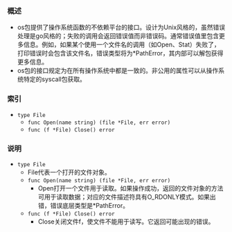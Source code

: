 ### 概述
+ os包提供了操作系统函数的不依赖平台的接口。设计为Unix风格的，虽然错误处理是go风格的；失败的调用会返回错误值而非错误码。通常错误值里包含更多信息。例如，如果某个使用一个文件名的调用（如Open、Stat）失败了，打印错误时会包含该文件名，错误类型将为*PathError，其内部可以解包获得更多信息。
+ os包的接口规定为在所有操作系统中都是一致的。非公用的属性可以从操作系统特定的syscall包获取。

### 索引

+ `type File`
    + `func Open(name string) (file *File, err error)`
    + `func (f *File) Close() error`

### 说明

+ `type File`
    + File代表一个打开的文件对象。
    + `func Open(name string) (file *File, err error)`
        + Open打开一个文件用于读取。如果操作成功，返回的文件对象的方法可用于读取数据；对应的文件描述符具有O_RDONLY模式。如果出错，错误底层类型是*PathError。
    + `func (f *File) Close() error`
        + Close关闭文件f，使文件不能用于读写。它返回可能出现的错误。